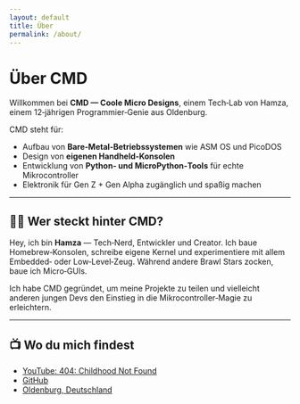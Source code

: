 ```yaml
---
layout: default
title: Über
permalink: /about/
---
```


# Über CMD

Willkommen bei **CMD — Coole Micro Designs**, einem Tech‑Lab von Hamza, einem 12‑jährigen Programmier‑Genie aus Oldenburg.

CMD steht für:

- Aufbau von **Bare‑Metal‑Betriebssystemen** wie ASM OS und PicoDOS
- Design von **eigenen Handheld‑Konsolen**
- Entwicklung von **Python‑ und MicroPython‑Tools** für echte Mikrocontroller
- Elektronik für Gen Z + Gen Alpha zugänglich und spaßig machen

---

## 👨‍💻 Wer steckt hinter CMD?

Hey, ich bin **Hamza** — Tech‑Nerd, Entwickler und Creator. Ich baue Homebrew‑Konsolen, schreibe eigene Kernel und experimentiere mit allem Embedded‑ oder Low‑Level‑Zeug. Während andere Brawl Stars zocken, baue ich Micro‑GUIs.

Ich habe CMD gegründet, um meine Projekte zu teilen und vielleicht anderen jungen Devs den Einstieg in die Mikrocontroller‑Magie zu erleichtern.

---

## 📺 Wo du mich findest

- [YouTube: 404: Childhood Not Found](https://youtube.com/@404CNFShorts)
- [GitHub](https://github.com/Hamuza11)
- [Oldenburg, Deutschland](https://de.wikipedia.org/wiki/Oldenburg)

